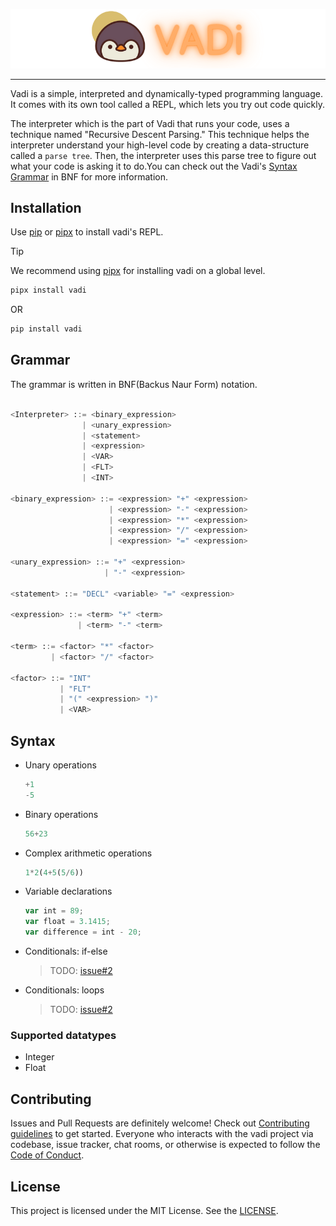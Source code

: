 ![Banner](https://raw.githubusercontent.com/Vyogami/Vadi/main/assets/banner.png)

---

Vadi is a simple, interpreted and dynamically-typed programming language. It comes with its own tool called a REPL, which lets you try out code quickly.

The interpreter which is the part of Vadi that runs your code, uses a technique named "Recursive Descent Parsing." This technique helps the interpreter understand your high-level code by creating a data-structure called a `parse tree`. Then, the interpreter uses this parse tree to figure out what your code is asking it to do.You can check out the Vadi's [Syntax Grammar](#grammar) in BNF for more information.

## Installation

Use [pip](https://pip.pypa.io/en/stable/) or [pipx](https://github.com/pypa/pipx) to install vadi's REPL.

> [!TIP]
> We recommend using [pipx](https://github.com/pypa/pipx) for installing vadi on a global level.

```bash
pipx install vadi
```

OR

```bash
pip install vadi
```

## Grammar

The grammar is written in BNF(Backus Naur Form) notation.

```python

<Interpreter> ::= <binary_expression>
                | <unary_expression>
                | <statement>
                | <expression>
                | <VAR>
                | <FLT>
                | <INT>

<binary_expression> ::= <expression> "+" <expression>
                      | <expression> "-" <expression>
                      | <expression> "*" <expression>
                      | <expression> "/" <expression>
                      | <expression> "=" <expression>

<unary_expression> ::= "+" <expression>
                     | "-" <expression>

<statement> ::= "DECL" <variable> "=" <expression>

<expression> ::= <term> "+" <term>
               | <term> "-" <term>

<term> ::= <factor> "*" <factor>
         | <factor> "/" <factor>

<factor> ::= "INT"
           | "FLT"
           | "(" <expression> ")"
           | <VAR>

```

## Syntax

- Unary operations

  ```python
  +1
  -5
  ```

- Binary operations

  ```python
  56+23
  ```

- Complex arithmetic operations

  ```python
  1*2(4+5(5/6))
  ```

- Variable declarations

  ```javascript
  var int = 89;
  var float = 3.1415;
  var difference = int - 20;
  ```

- Conditionals: if-else

  > TODO: [issue#2](https://github.com/Vyogami/Vadi/issues/2)

- Conditionals: loops

  > TODO: [issue#2](https://github.com/Vyogami/Vadi/issues/2)

### Supported datatypes

- Integer
- Float

## Contributing

Issues and Pull Requests are definitely welcome! Check out [Contributing guidelines](./CONTRIBUTING.md) to get started.
Everyone who interacts with the vadi project via codebase, issue tracker, chat rooms, or otherwise is expected to follow the [Code of Conduct](https://github.com/Vyogami/.github/blob/main/CODE_OF_CONDUCT.md).

## License

This project is licensed under the MIT License. See the [LICENSE](./LICENSE).
